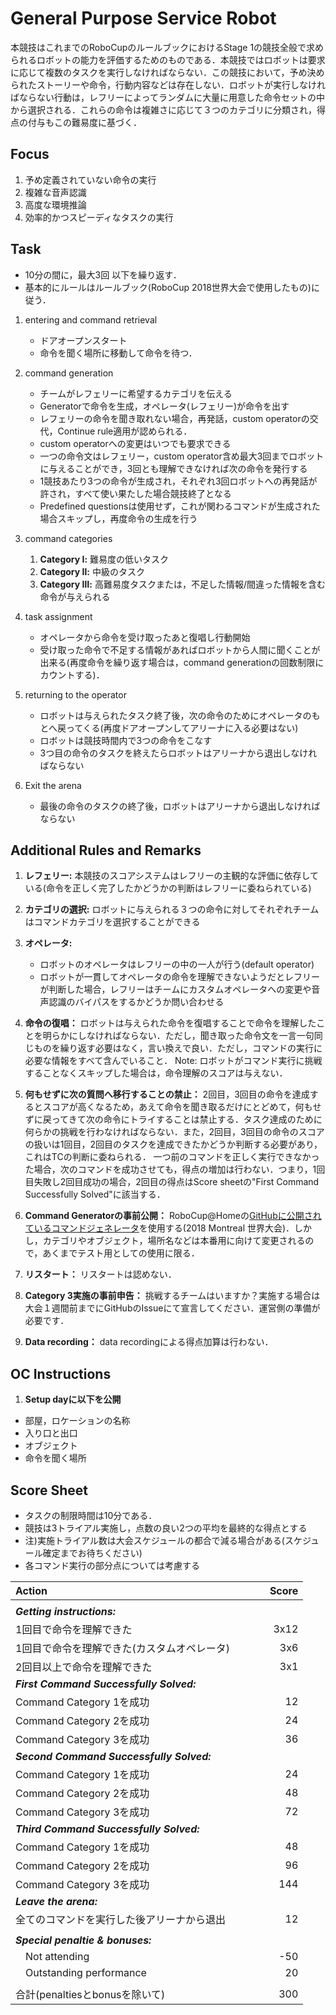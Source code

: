 # General Purpose Service Robot

本競技はこれまでのRoboCupのルールブックにおけるStage 1の競技全般で求められるロボットの能力を評価するためのものである．本競技ではロボットは要求に応じて複数のタスクを実行しなければならない．この競技において，予め決められたストーリーや命令，行動内容などは存在しない．ロボットが実行しなければならない行動は，レフリーによってランダムに大量に用意した命令セットの中から選択される．これらの命令は複雑さに応じて３つのカテゴリに分類され，得点の付与もこの難易度に基づく．

## Focus
1. 予め定義されていない命令の実行
2. 複雑な音声認識
3. 高度な環境推論
4. 効率的かつスピーディなタスクの実行

## Task

- 10分の間に，最大3回 以下を繰り返す．
- 基本的にルールはルールブック(RoboCup 2018世界大会で使用したもの)に従う．

 1. entering and command retrieval
	- ドアオープンスタート
	- 命令を聞く場所に移動して命令を待つ．

 2. command generation
 	- チームがレフェリーに希望するカテゴリを伝える
 	- Generatorで命令を生成，オペレータ(レフェリー)が命令を出す
 	- レフェリーの命令を聞き取れない場合，再発話，custom operatorの交代，Continue rule適用が認められる．
 	- custom operatorへの変更はいつでも要求できる
 	- 一つの命令文はレフェリー，custom operator含め最大3回までロボットに与えることができ，3回とも理解できなければ次の命令を発行する
 	- 1競技あたり3つの命令が生成され，それぞれ3回ロボットへの再発話が許され，すべて使い果たした場合競技終了となる
	- Predefined questionsは使用せず，これが関わるコマンドが生成された場合スキップし，再度命令の生成を行う

 3. command categories
	1. **Category Ⅰ:** 難易度の低いタスク
	2. **Category Ⅱ:** 中級のタスク
	3. **Category Ⅲ:** 高難易度タスクまたは，不足した情報/間違った情報を含む命令が与えられる

 4. task assignment
	- オペレータから命令を受け取ったあと復唱し行動開始
	- 受け取った命令で不足する情報があればロボットから人間に聞くことが出来る(再度命令を繰り返す場合は，command generationの回数制限にカウントする)．

 5. returning to the operator
	- ロボットは与えられたタスク終了後，次の命令のためにオペレータのもとへ戻ってくる(再度ドアオープンしてアリーナに入る必要はない)
	- ロボットは競技時間内で3つの命令をこなす
	- 3つ目の命令のタスクを終えたらロボットはアリーナから退出しなければならない

 6. Exit the arena
	- 最後の命令のタスクの終了後，ロボットはアリーナから退出しなければならない

## Additional Rules and Remarks
1. **レフェリー:** 本競技のスコアシステムはレフリーの主観的な評価に依存している(命令を正しく完了したかどうかの判断はレフリーに委ねられている)

2. **カテゴリの選択:** ロボットに与えられる３つの命令に対してそれぞれチームはコマンドカテゴリを選択することができる

3. **オペレータ:**
	* ロボットのオペレータはレフリーの中の一人が行う(default operator)
	* ロボットが一貫してオペレータの命令を理解できないようだとレフリーが判断した場合，レフリーはチームにカスタムオペレータへの変更や音声認識のバイパスをするかどうか問い合わせる

4. **命令の復唱：** ロボットは与えられた命令を復唱することで命令を理解したことを明らかにしなければならない．ただし，聞き取った命令文を一言一句同じものを繰り返す必要はなく，言い換えで良い．ただし，コマンドの実行に必要な情報をすべて含んでいること．
Note: ロボットがコマンド実行に挑戦することなくスキップした場合は，命令理解のスコアは与えない．

5. **何もせずに次の質問へ移行することの禁止：**
2回目，3回目の命令を達成するとスコアが高くなるため，あえて命令を聞き取るだけにとどめて，何もせずに戻ってきて次の命令にトライすることは禁止する．タスク達成のために何らかの挑戦を行わなければならない．また，2回目，3回目の命令のスコアの扱いは1回目，2回目のタスクを達成できたかどうか判断する必要があり，これはTCの判断に委ねられる．
<NEW> 一つ前のコマンドを正しく実行できなかった場合，次のコマンドを成功させても，得点の増加は行わない．つまり，1回目失敗し2回目成功の場合，2回目の得点はScore sheetの"First Command Successfully Solved"に該当する．

6. **Command Generatorの事前公開：**
RoboCup@Homeの[GitHubに公開されているコマンドジェネレータ](https://github.com/RoboCupAtHome/Montreal2018)を使用する(2018 Montreal 世界大会)．しかし，カテゴリやオブジェクト，場所名などは本番用に向けて変更されるので，あくまでテスト用としての使用に限る．

7. **リスタート：**
リスタートは認めない．

8. **Category 3実施の事前申告：**
挑戦するチームはいますか？実施する場合は大会１週間前までにGitHubのIssueにて宣言してください．運営側の準備が必要です．

9. **Data recording：**
data recordingによる得点加算は行わない．

## OC Instructions
1. **Setup dayに以下を公開**
- 部屋，ロケーションの名称
- 入り口と出口
- オブジェクト
- 命令を聞く場所

## Score Sheet

- タスクの制限時間は10分である．
- 競技は3トライアル実施し，点数の良い2つの平均を最終的な得点とする
- 注)実施トライアル数は大会スケジュールの都合で減る場合がある(スケジュール確定までお待ちください)
- 各コマンド実行の部分点については考慮する


|Action　　　　　　　　　　　　　　　|Score　　　|
|:-|-:|
|||
|***Getting instructions:***||
|	1回目で命令を理解できた					|3x12|
|	1回目で命令を理解できた(カスタムオペレータ)		|3x6|
|	2回目以上で命令を理解できた					|3x1|
|***First Command Successfully Solved:***||
|	Command Category 1を成功				|12|
|	Command Category 2を成功				|24|
|	Command Category 3を成功				|36|
|***Second Command Successfully Solved:***||
|	Command Category 1を成功				|24|
|	Command Category 2を成功				|48|
|	Command Category 3を成功				|72|
|***Third Command Successfully Solved:***||
|	Command Category 1を成功				|48|
|	Command Category 2を成功				|96|
|	Command Category 3を成功				|144|
|***Leave the arena:***||
|	全てのコマンドを実行した後アリーナから退出	|12|
|||
|***Special penaltie & bonuses:***	||
|　Not attending					|-50|
|　Outstanding performance		|20|
|||
|合計(penaltiesとbonusを除いて)   |300|